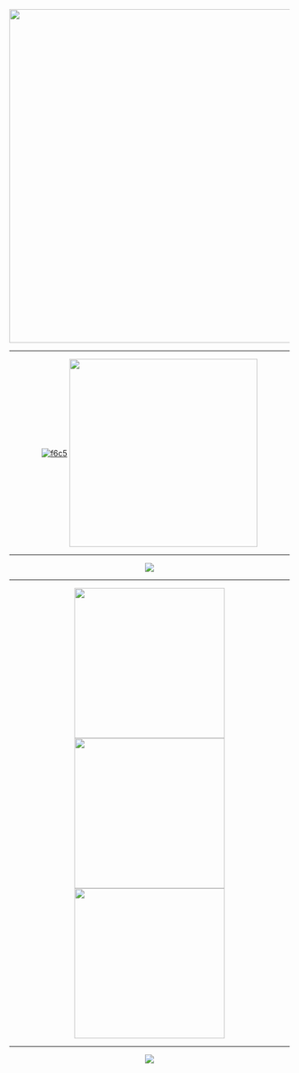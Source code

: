 <div align="center">
  <a href="https://github.com/anuraghazra/github-readme-stats">
    <img align="center"
      src="https://github-readme-stats.vercel.app/api?username=f6c5&show_icons=true&count_private=true&theme=nord&line_height=20&count_private=true&include_all_commits=true&hide_border=true"
      width="600px" />
  </a>
</div>

---

<div align="center">
  <a href="#"><img align="center"
      src="https://github-readme-streak-stats.herokuapp.com/?user=f6c5&theme=nord&hide_border=true&fire=azure&sideNums=azure"
      alt="f6c5" /></a>
  <a href="https://github.com/anuraghazra/github-readme-stats">
    <img align="center"
      src="https://github-readme-stats.vercel.app/api/top-langs/?username=f6c5&theme=nord&hide_border=false&include_all_commits=true&count_private=true&layout=compact&langs_count=10&include_private=true"
      width="338px" />
  </a>
</div>

---

<div align="center">
  <a href="https://github.com/anuraghazra/github-readme-stats">
    <img align="center"
      src="http://github-profile-summary-cards.vercel.app/api/cards/profile-details?username=f6c5&theme=nord_dark"/>
  </a>
</div>

---

<div align="center">
  <a href="https://github.com/vn7n24fzkq/github-profile-summary-cards">
    <img align="center"
      src="http://github-profile-summary-cards.vercel.app/api/cards/repos-per-language?username=f6c5&theme=nord_dark"
      width="270px" />
  </a>
  <a href="https://github.com/vn7n24fzkq/github-profile-summary-cards">
    <img align="center"
      src="http://github-profile-summary-cards.vercel.app/api/cards/most-commit-language?username=f6c5&theme=nord_dark"
      width="270px" />
  </a>
  <a href="https://github.com/vn7n24fzkq/github-profile-summary-cards">
    <img align="center"
      src="http://github-profile-summary-cards.vercel.app/api/cards/productive-time?username=f6c5&theme=nord_dark&utcOffset=8"
      width="270px" />
  </a>
</div>

---

<div align="center">
  <a href="https://github.com/ryo-ma/github-profile-trophy">
    <img align="center"
      src="https://github-profile-trophy.vercel.app/?username=f6c5&theme=nord&column=8&no-frame=true&margin-w=5" />
  </a>
</div>
